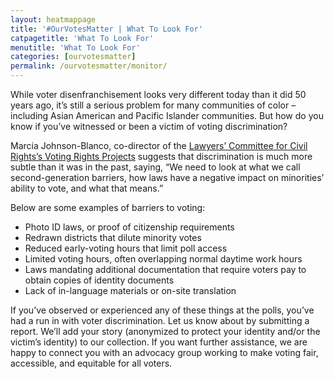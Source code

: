 ```yaml
---
layout: heatmappage
title: '#OurVotesMatter | What To Look For'
catpagetitle: 'What To Look For'
menutitle: 'What To Look For'
categories: [ourvotesmatter]
permalink: /ourvotesmatter/monitor/
---
```


While voter disenfranchisement looks very different today than it did 50 years ago, it’s still a serious problem for many communities of color – including Asian American and Pacific Islander communities. But how do you know if you’ve witnessed or been a victim of voting discrimination? 

Marcia Johnson-Blanco, co-director of the [Lawyers’ Committee for Civil Rights’s Voting Rights Projects](http://www.lawyerscommittee.org/projects/voting_rights/) suggests that discrimination is much more subtle than it was in the past, saying, “We need to look at what we call second-generation barriers, how laws have a negative impact on minorities’ ability to vote, and what that means.”

Below are some examples of barriers to voting:

+ Photo ID laws, or proof of citizenship requirements
+ Redrawn districts that dilute minority votes
+ Reduced early-voting hours that limit poll access
+ Limited voting hours, often overlapping normal daytime work hours
+ Laws mandating additional documentation that require voters pay to obtain copies of identity documents
+ Lack of in-language materials or on-site translation

If you’ve observed or experienced any of these things at the polls, you’ve had a run in with voter discrimination. Let us know about by submitting a report. We’ll add your story (anonymized to protect your identity and/or the victim’s identity) to our collection. If you want further assistance, we are happy to connect you with an advocacy group working to make voting fair, accessible, and equitable for all voters.